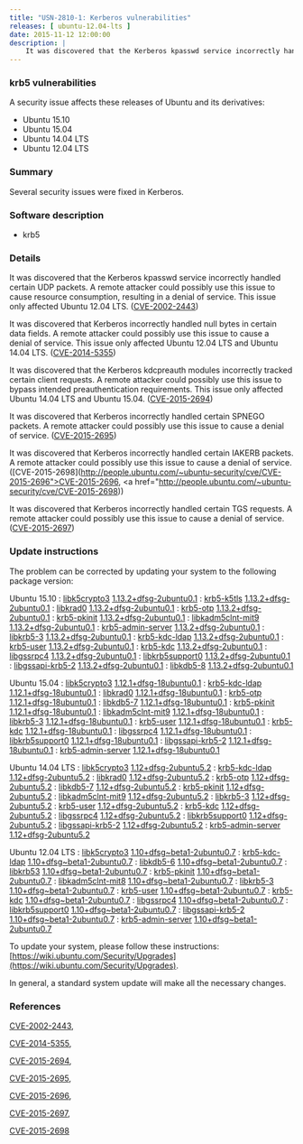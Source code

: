```yaml
---
title: "USN-2810-1: Kerberos vulnerabilities"
releases: [ ubuntu-12.04-lts ]
date: 2015-11-12 12:00:00
description: |
    It was discovered that the Kerberos kpasswd service incorrectly handled certain UDP packets. A remote attacker could possibly use this issue to cause resource consumption, resulting in a denial of service. This issue only affected Ubuntu 12.04 LTS. ([CVE-2002-2443](http://people.ubuntu.com/~ubuntu-security/cve/CVE-2002-2443))
--- 
```

 
### krb5 vulnerabilities

A security issue affects these releases of Ubuntu and its derivatives:

* Ubuntu 15.10
* Ubuntu 15.04
* Ubuntu 14.04 LTS
* Ubuntu 12.04 LTS

### Summary

Several security issues were fixed in Kerberos. 

### Software description

* krb5 

### Details

It was discovered that the Kerberos kpasswd service incorrectly handled certain UDP packets. A remote attacker could possibly use this issue to cause resource consumption, resulting in a denial of service. This issue only affected Ubuntu 12.04 LTS. ([CVE-2002-2443](http://people.ubuntu.com/~ubuntu-security/cve/CVE-2002-2443))

It was discovered that Kerberos incorrectly handled null bytes in certain data fields. A remote attacker could possibly use this issue to cause a denial of service. This issue only affected Ubuntu 12.04 LTS and Ubuntu 14.04 LTS. ([CVE-2014-5355](http://people.ubuntu.com/~ubuntu-security/cve/CVE-2014-5355))

It was discovered that the Kerberos kdcpreauth modules incorrectly tracked certain client requests. A remote attacker could possibly use this issue to bypass intended preauthentication requirements. This issue only affected Ubuntu 14.04 LTS and Ubuntu 15.04. ([CVE-2015-2694](http://people.ubuntu.com/~ubuntu-security/cve/CVE-2015-2694))

It was discovered that Kerberos incorrectly handled certain SPNEGO packets. A remote attacker could possibly use this issue to cause a denial of service. ([CVE-2015-2695](http://people.ubuntu.com/~ubuntu-security/cve/CVE-2015-2695))

It was discovered that Kerberos incorrectly handled certain IAKERB packets. A remote attacker could possibly use this issue to cause a denial of service. ([CVE-2015-2698](http://people.ubuntu.com/~ubuntu-security/cve/CVE-2015-2696">CVE-2015-2696</a>, <a href="http://people.ubuntu.com/~ubuntu-security/cve/CVE-2015-2698))

It was discovered that Kerberos incorrectly handled certain TGS requests. A remote attacker could possibly use this issue to cause a denial of service. ([CVE-2015-2697](http://people.ubuntu.com/~ubuntu-security/cve/CVE-2015-2697)) 

### Update instructions

The problem can be corrected by updating your system to the following package version:

Ubuntu 15.10
 : [libk5crypto3](https://launchpad.net/ubuntu/+source/krb5) <span> [1.13.2+dfsg-2ubuntu0.1](https://launchpad.net/ubuntu/+source/krb5/1.13.2+dfsg-2ubuntu0.1) </span> 
 : [krb5-k5tls](https://launchpad.net/ubuntu/+source/krb5) <span> [1.13.2+dfsg-2ubuntu0.1](https://launchpad.net/ubuntu/+source/krb5/1.13.2+dfsg-2ubuntu0.1) </span> 
 : [libkrad0](https://launchpad.net/ubuntu/+source/krb5) <span> [1.13.2+dfsg-2ubuntu0.1](https://launchpad.net/ubuntu/+source/krb5/1.13.2+dfsg-2ubuntu0.1) </span> 
 : [krb5-otp](https://launchpad.net/ubuntu/+source/krb5) <span> [1.13.2+dfsg-2ubuntu0.1](https://launchpad.net/ubuntu/+source/krb5/1.13.2+dfsg-2ubuntu0.1) </span> 
 : [krb5-pkinit](https://launchpad.net/ubuntu/+source/krb5) <span> [1.13.2+dfsg-2ubuntu0.1](https://launchpad.net/ubuntu/+source/krb5/1.13.2+dfsg-2ubuntu0.1) </span> 
 : [libkadm5clnt-mit9](https://launchpad.net/ubuntu/+source/krb5) <span> [1.13.2+dfsg-2ubuntu0.1](https://launchpad.net/ubuntu/+source/krb5/1.13.2+dfsg-2ubuntu0.1) </span> 
 : [krb5-admin-server](https://launchpad.net/ubuntu/+source/krb5) <span> [1.13.2+dfsg-2ubuntu0.1](https://launchpad.net/ubuntu/+source/krb5/1.13.2+dfsg-2ubuntu0.1) </span> 
 : [libkrb5-3](https://launchpad.net/ubuntu/+source/krb5) <span> [1.13.2+dfsg-2ubuntu0.1](https://launchpad.net/ubuntu/+source/krb5/1.13.2+dfsg-2ubuntu0.1) </span> 
 : [krb5-kdc-ldap](https://launchpad.net/ubuntu/+source/krb5) <span> [1.13.2+dfsg-2ubuntu0.1](https://launchpad.net/ubuntu/+source/krb5/1.13.2+dfsg-2ubuntu0.1) </span> 
 : [krb5-user](https://launchpad.net/ubuntu/+source/krb5) <span> [1.13.2+dfsg-2ubuntu0.1](https://launchpad.net/ubuntu/+source/krb5/1.13.2+dfsg-2ubuntu0.1) </span> 
 : [krb5-kdc](https://launchpad.net/ubuntu/+source/krb5) <span> [1.13.2+dfsg-2ubuntu0.1](https://launchpad.net/ubuntu/+source/krb5/1.13.2+dfsg-2ubuntu0.1) </span> 
 : [libgssrpc4](https://launchpad.net/ubuntu/+source/krb5) <span> [1.13.2+dfsg-2ubuntu0.1](https://launchpad.net/ubuntu/+source/krb5/1.13.2+dfsg-2ubuntu0.1) </span> 
 : [libkrb5support0](https://launchpad.net/ubuntu/+source/krb5) <span> [1.13.2+dfsg-2ubuntu0.1](https://launchpad.net/ubuntu/+source/krb5/1.13.2+dfsg-2ubuntu0.1) </span> 
 : [libgssapi-krb5-2](https://launchpad.net/ubuntu/+source/krb5) <span> [1.13.2+dfsg-2ubuntu0.1](https://launchpad.net/ubuntu/+source/krb5/1.13.2+dfsg-2ubuntu0.1) </span> 
 : [libkdb5-8](https://launchpad.net/ubuntu/+source/krb5) <span> [1.13.2+dfsg-2ubuntu0.1](https://launchpad.net/ubuntu/+source/krb5/1.13.2+dfsg-2ubuntu0.1) </span> 

Ubuntu 15.04
 : [libk5crypto3](https://launchpad.net/ubuntu/+source/krb5) <span> [1.12.1+dfsg-18ubuntu0.1](https://launchpad.net/ubuntu/+source/krb5/1.12.1+dfsg-18ubuntu0.1) </span> 
 : [krb5-kdc-ldap](https://launchpad.net/ubuntu/+source/krb5) <span> [1.12.1+dfsg-18ubuntu0.1](https://launchpad.net/ubuntu/+source/krb5/1.12.1+dfsg-18ubuntu0.1) </span> 
 : [libkrad0](https://launchpad.net/ubuntu/+source/krb5) <span> [1.12.1+dfsg-18ubuntu0.1](https://launchpad.net/ubuntu/+source/krb5/1.12.1+dfsg-18ubuntu0.1) </span> 
 : [krb5-otp](https://launchpad.net/ubuntu/+source/krb5) <span> [1.12.1+dfsg-18ubuntu0.1](https://launchpad.net/ubuntu/+source/krb5/1.12.1+dfsg-18ubuntu0.1) </span> 
 : [libkdb5-7](https://launchpad.net/ubuntu/+source/krb5) <span> [1.12.1+dfsg-18ubuntu0.1](https://launchpad.net/ubuntu/+source/krb5/1.12.1+dfsg-18ubuntu0.1) </span> 
 : [krb5-pkinit](https://launchpad.net/ubuntu/+source/krb5) <span> [1.12.1+dfsg-18ubuntu0.1](https://launchpad.net/ubuntu/+source/krb5/1.12.1+dfsg-18ubuntu0.1) </span> 
 : [libkadm5clnt-mit9](https://launchpad.net/ubuntu/+source/krb5) <span> [1.12.1+dfsg-18ubuntu0.1](https://launchpad.net/ubuntu/+source/krb5/1.12.1+dfsg-18ubuntu0.1) </span> 
 : [libkrb5-3](https://launchpad.net/ubuntu/+source/krb5) <span> [1.12.1+dfsg-18ubuntu0.1](https://launchpad.net/ubuntu/+source/krb5/1.12.1+dfsg-18ubuntu0.1) </span> 
 : [krb5-user](https://launchpad.net/ubuntu/+source/krb5) <span> [1.12.1+dfsg-18ubuntu0.1](https://launchpad.net/ubuntu/+source/krb5/1.12.1+dfsg-18ubuntu0.1) </span> 
 : [krb5-kdc](https://launchpad.net/ubuntu/+source/krb5) <span> [1.12.1+dfsg-18ubuntu0.1](https://launchpad.net/ubuntu/+source/krb5/1.12.1+dfsg-18ubuntu0.1) </span> 
 : [libgssrpc4](https://launchpad.net/ubuntu/+source/krb5) <span> [1.12.1+dfsg-18ubuntu0.1](https://launchpad.net/ubuntu/+source/krb5/1.12.1+dfsg-18ubuntu0.1) </span> 
 : [libkrb5support0](https://launchpad.net/ubuntu/+source/krb5) <span> [1.12.1+dfsg-18ubuntu0.1](https://launchpad.net/ubuntu/+source/krb5/1.12.1+dfsg-18ubuntu0.1) </span> 
 : [libgssapi-krb5-2](https://launchpad.net/ubuntu/+source/krb5) <span> [1.12.1+dfsg-18ubuntu0.1](https://launchpad.net/ubuntu/+source/krb5/1.12.1+dfsg-18ubuntu0.1) </span> 
 : [krb5-admin-server](https://launchpad.net/ubuntu/+source/krb5) <span> [1.12.1+dfsg-18ubuntu0.1](https://launchpad.net/ubuntu/+source/krb5/1.12.1+dfsg-18ubuntu0.1) </span> 

Ubuntu 14.04 LTS
 : [libk5crypto3](https://launchpad.net/ubuntu/+source/krb5) <span> [1.12+dfsg-2ubuntu5.2](https://launchpad.net/ubuntu/+source/krb5/1.12+dfsg-2ubuntu5.2) </span> 
 : [krb5-kdc-ldap](https://launchpad.net/ubuntu/+source/krb5) <span> [1.12+dfsg-2ubuntu5.2](https://launchpad.net/ubuntu/+source/krb5/1.12+dfsg-2ubuntu5.2) </span> 
 : [libkrad0](https://launchpad.net/ubuntu/+source/krb5) <span> [1.12+dfsg-2ubuntu5.2](https://launchpad.net/ubuntu/+source/krb5/1.12+dfsg-2ubuntu5.2) </span> 
 : [krb5-otp](https://launchpad.net/ubuntu/+source/krb5) <span> [1.12+dfsg-2ubuntu5.2](https://launchpad.net/ubuntu/+source/krb5/1.12+dfsg-2ubuntu5.2) </span> 
 : [libkdb5-7](https://launchpad.net/ubuntu/+source/krb5) <span> [1.12+dfsg-2ubuntu5.2](https://launchpad.net/ubuntu/+source/krb5/1.12+dfsg-2ubuntu5.2) </span> 
 : [krb5-pkinit](https://launchpad.net/ubuntu/+source/krb5) <span> [1.12+dfsg-2ubuntu5.2](https://launchpad.net/ubuntu/+source/krb5/1.12+dfsg-2ubuntu5.2) </span> 
 : [libkadm5clnt-mit9](https://launchpad.net/ubuntu/+source/krb5) <span> [1.12+dfsg-2ubuntu5.2](https://launchpad.net/ubuntu/+source/krb5/1.12+dfsg-2ubuntu5.2) </span> 
 : [libkrb5-3](https://launchpad.net/ubuntu/+source/krb5) <span> [1.12+dfsg-2ubuntu5.2](https://launchpad.net/ubuntu/+source/krb5/1.12+dfsg-2ubuntu5.2) </span> 
 : [krb5-user](https://launchpad.net/ubuntu/+source/krb5) <span> [1.12+dfsg-2ubuntu5.2](https://launchpad.net/ubuntu/+source/krb5/1.12+dfsg-2ubuntu5.2) </span> 
 : [krb5-kdc](https://launchpad.net/ubuntu/+source/krb5) <span> [1.12+dfsg-2ubuntu5.2](https://launchpad.net/ubuntu/+source/krb5/1.12+dfsg-2ubuntu5.2) </span> 
 : [libgssrpc4](https://launchpad.net/ubuntu/+source/krb5) <span> [1.12+dfsg-2ubuntu5.2](https://launchpad.net/ubuntu/+source/krb5/1.12+dfsg-2ubuntu5.2) </span> 
 : [libkrb5support0](https://launchpad.net/ubuntu/+source/krb5) <span> [1.12+dfsg-2ubuntu5.2](https://launchpad.net/ubuntu/+source/krb5/1.12+dfsg-2ubuntu5.2) </span> 
 : [libgssapi-krb5-2](https://launchpad.net/ubuntu/+source/krb5) <span> [1.12+dfsg-2ubuntu5.2](https://launchpad.net/ubuntu/+source/krb5/1.12+dfsg-2ubuntu5.2) </span> 
 : [krb5-admin-server](https://launchpad.net/ubuntu/+source/krb5) <span> [1.12+dfsg-2ubuntu5.2](https://launchpad.net/ubuntu/+source/krb5/1.12+dfsg-2ubuntu5.2) </span> 

Ubuntu 12.04 LTS
 : [libk5crypto3](https://launchpad.net/ubuntu/+source/krb5) <span> [1.10+dfsg~beta1-2ubuntu0.7](https://launchpad.net/ubuntu/+source/krb5/1.10+dfsg~beta1-2ubuntu0.7) </span> 
 : [krb5-kdc-ldap](https://launchpad.net/ubuntu/+source/krb5) <span> [1.10+dfsg~beta1-2ubuntu0.7](https://launchpad.net/ubuntu/+source/krb5/1.10+dfsg~beta1-2ubuntu0.7) </span> 
 : [libkdb5-6](https://launchpad.net/ubuntu/+source/krb5) <span> [1.10+dfsg~beta1-2ubuntu0.7](https://launchpad.net/ubuntu/+source/krb5/1.10+dfsg~beta1-2ubuntu0.7) </span> 
 : [libkrb53](https://launchpad.net/ubuntu/+source/krb5) <span> [1.10+dfsg~beta1-2ubuntu0.7](https://launchpad.net/ubuntu/+source/krb5/1.10+dfsg~beta1-2ubuntu0.7) </span> 
 : [krb5-pkinit](https://launchpad.net/ubuntu/+source/krb5) <span> [1.10+dfsg~beta1-2ubuntu0.7](https://launchpad.net/ubuntu/+source/krb5/1.10+dfsg~beta1-2ubuntu0.7) </span> 
 : [libkadm5clnt-mit8](https://launchpad.net/ubuntu/+source/krb5) <span> [1.10+dfsg~beta1-2ubuntu0.7](https://launchpad.net/ubuntu/+source/krb5/1.10+dfsg~beta1-2ubuntu0.7) </span> 
 : [libkrb5-3](https://launchpad.net/ubuntu/+source/krb5) <span> [1.10+dfsg~beta1-2ubuntu0.7](https://launchpad.net/ubuntu/+source/krb5/1.10+dfsg~beta1-2ubuntu0.7) </span> 
 : [krb5-user](https://launchpad.net/ubuntu/+source/krb5) <span> [1.10+dfsg~beta1-2ubuntu0.7](https://launchpad.net/ubuntu/+source/krb5/1.10+dfsg~beta1-2ubuntu0.7) </span> 
 : [krb5-kdc](https://launchpad.net/ubuntu/+source/krb5) <span> [1.10+dfsg~beta1-2ubuntu0.7](https://launchpad.net/ubuntu/+source/krb5/1.10+dfsg~beta1-2ubuntu0.7) </span> 
 : [libgssrpc4](https://launchpad.net/ubuntu/+source/krb5) <span> [1.10+dfsg~beta1-2ubuntu0.7](https://launchpad.net/ubuntu/+source/krb5/1.10+dfsg~beta1-2ubuntu0.7) </span> 
 : [libkrb5support0](https://launchpad.net/ubuntu/+source/krb5) <span> [1.10+dfsg~beta1-2ubuntu0.7](https://launchpad.net/ubuntu/+source/krb5/1.10+dfsg~beta1-2ubuntu0.7) </span> 
 : [libgssapi-krb5-2](https://launchpad.net/ubuntu/+source/krb5) <span> [1.10+dfsg~beta1-2ubuntu0.7](https://launchpad.net/ubuntu/+source/krb5/1.10+dfsg~beta1-2ubuntu0.7) </span> 
 : [krb5-admin-server](https://launchpad.net/ubuntu/+source/krb5) <span> [1.10+dfsg~beta1-2ubuntu0.7](https://launchpad.net/ubuntu/+source/krb5/1.10+dfsg~beta1-2ubuntu0.7) </span> 

To update your system, please follow these instructions: [https://wiki.ubuntu.com/Security/Upgrades](https://wiki.ubuntu.com/Security/Upgrades).

In general, a standard system update will make all the necessary changes. 

### References

 [CVE-2002-2443](http://people.ubuntu.com/~ubuntu-security/cve/CVE-2002-2443), 

 [CVE-2014-5355](http://people.ubuntu.com/~ubuntu-security/cve/CVE-2014-5355), 

 [CVE-2015-2694](http://people.ubuntu.com/~ubuntu-security/cve/CVE-2015-2694), 

 [CVE-2015-2695](http://people.ubuntu.com/~ubuntu-security/cve/CVE-2015-2695), 

 [CVE-2015-2696](http://people.ubuntu.com/~ubuntu-security/cve/CVE-2015-2696), 

 [CVE-2015-2697](http://people.ubuntu.com/~ubuntu-security/cve/CVE-2015-2697), 

 [CVE-2015-2698](http://people.ubuntu.com/~ubuntu-security/cve/CVE-2015-2698)
 
